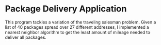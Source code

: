 # Package Delivery Application
This program tackles a variation of the traveling salesman problem. Given a list of 40 packages spread over 27 different addresses, I implemented a nearest neighbor algorithm to get the least amount of mileage needed to deliver all packages.
